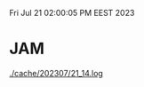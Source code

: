 Fri Jul 21 02:00:05 PM EEST 2023
# JAM
<a href='./cache/202307/21_14.log'>./cache/202307/21_14.log</a>
